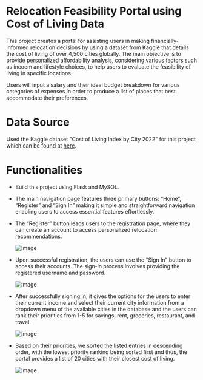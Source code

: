 # Relocation Feasibility Portal using Cost of Living Data

This project creates a portal for assisting users in making financially-informed relocation decisions by using a dataset from Kaggle that details the cost of living of over 4,500 cities globally. The main objective is to provide personalized affordability analysis, considering various factors such as incoem and lifestyle choices, to help users to evaluate the feasibility of living in specific locations.

Users will input a salary and their ideal budget breakdown for various categories of expenses in order to produce a list of places that best accommodate their preferences.

# Data Source

Used the Kaggle dataset "Cost of Living Index by City 2022" for this project which can be found at [here](https://www.kaggle.com/datasets/kkhandekar/cost-of-living-index-by-city-2022).

# Functionalities

- Build this project using Flask and MySQL.
- The main navigation page features three primary buttons: “Home”, “Register” and “Sign In” making it simple and straightforward navigation enabling users to access essential features effortlessly.
- The “Register” button leads users to the registration page, where they can create an account to access personalized relocation recommendations.


  ![image](https://github.com/SravyaVujjini/Relocation-Feasibility-Portal/assets/121740546/72b5d3f5-ce52-4844-912b-78eea86d730e)
  

- Upon successful registration, the users can use the “Sign In” button to access their accounts. The sign-in process involves providing the registered username and password.
  


  ![image](https://github.com/SravyaVujjini/Relocation-Feasibility-Portal/assets/121740546/3a8bd13c-0a08-4078-9644-bf74671ab76d)



- After successfully signing in, it gives the options for the users to enter their current income and select their current city information from a dropdown menu of the available cities in the database and the users can rank their priorities from 1-5 for savings, rent, groceries, restaurant, and travel.
  


  ![image](https://github.com/SravyaVujjini/Relocation-Feasibility-Portal/assets/121740546/2d628e3e-1544-4b03-9522-9d7c42ca0518)




- Based on their priorities, we sorted the listed entries in descending order, with the lowest priority ranking being sorted first and thus, the portal provides a list of 20 cities with their closest cost of living.



  ![image](https://github.com/SravyaVujjini/Relocation-Feasibility-Portal/assets/121740546/5e5acc05-35e9-4f2e-b404-dca9cb89dc9d)



